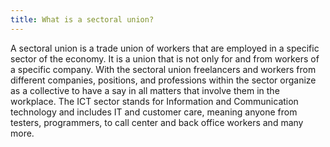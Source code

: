 ```yaml
---
title: What is a sectoral union?
---
```


A sectoral union is a trade union of workers that are employed in a specific sector of the economy. It is a union that is not only for and from workers of a specific company. With the sectoral union freelancers and workers from different companies, positions, and professions within the sector organize as a collective to have a say in all matters that involve them in the workplace. The ICT sector stands for Information and Communication technology and includes IT and customer care, meaning anyone from testers, programmers, to call center and back office workers and many more.
